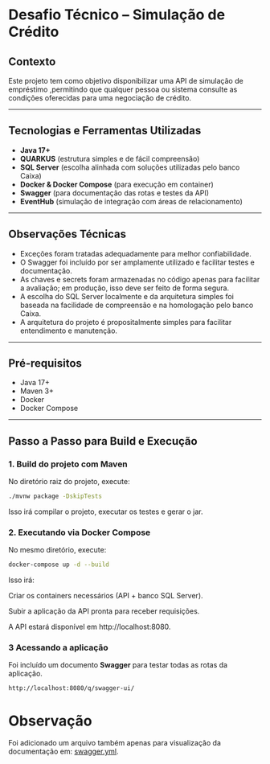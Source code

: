 # Desafio Técnico – Simulação de Crédito

## Contexto

Este projeto tem como objetivo disponibilizar uma API de simulação de empréstimo ,permitindo que qualquer pessoa ou sistema consulte as condições oferecidas para uma negociação de crédito.

---

## Tecnologias e Ferramentas Utilizadas

- **Java 17+**
- **QUARKUS** (estrutura simples e de fácil compreensão)
- **SQL Server** (escolha alinhada com soluções utilizadas pelo banco Caixa)
- **Docker & Docker Compose** (para execução em container)
- **Swagger** (para documentação das rotas e testes da API)
- **EventHub** (simulação de integração com áreas de relacionamento)

---

## Observações Técnicas

- Exceções foram tratadas adequadamente para melhor confiabilidade.
- O Swagger foi incluído por ser amplamente utilizado e facilitar testes e documentação.
- As chaves e secrets foram armazenadas no código apenas para facilitar a avaliação; em produção, isso deve ser feito de forma segura.
- A escolha do SQL Server localmente e da arquitetura simples foi baseada na facilidade de compreensão e na homologação pelo banco Caixa.
- A arquitetura do projeto é propositalmente simples para facilitar entendimento e manutenção.

---

## Pré-requisitos

- Java 17+
- Maven 3+
- Docker
- Docker Compose

---

## Passo a Passo para Build e Execução

### 1. Build do projeto com Maven

No diretório raiz do projeto, execute:

```bash
./mvnw package -DskipTests
```

Isso irá compilar o projeto, executar os testes e gerar o jar.

### 2. Executando via Docker Compose

No mesmo diretório, execute:

```bash
docker-compose up -d --build
```

Isso irá:

Criar os containers necessários (API + banco SQL Server).

Subir a aplicação da API pronta para receber requisições.

A API estará disponível em http://localhost:8080.

### 3 Acessando a aplicação

Foi incluído um documento **Swagger** para testar todas as rotas da aplicação.

```bash
http://localhost:8080/q/swagger-ui/
```

# Observação

Foi adicionado um arquivo também apenas para visualização da documentação em:
[swagger.yml](doc/swagger.yml).
